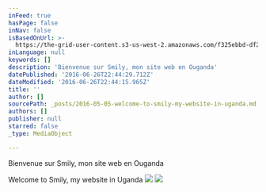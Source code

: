 ```yaml
---
inFeed: true
hasPage: false
inNav: false
isBasedOnUrl: >-
  https://the-grid-user-content.s3-us-west-2.amazonaws.com/f325ebbd-df28-4028-9155-118c2cb5df95.jpg
inLanguage: null
keywords: []
description: 'Bienvenue sur Smily, mon site web en Ouganda'
datePublished: '2016-06-26T22:44:29.712Z'
dateModified: '2016-06-26T22:44:15.965Z'
title: ''
author: []
sourcePath: _posts/2016-05-05-welcome-to-smily-my-website-in-uganda.md
authors: []
publisher: null
starred: false
_type: MediaObject

---
```

Bienvenue sur Smily, mon site web en Ouganda

Welcome to Smily, my website in Uganda
![](https://the-grid-user-content.s3-us-west-2.amazonaws.com/f325ebbd-df28-4028-9155-118c2cb5df95.jpg)
![](https://the-grid-user-content.s3-us-west-2.amazonaws.com/88ceca6f-55f7-4372-b6b7-56b72b4f541d.jpg)